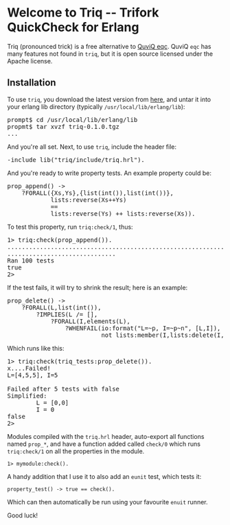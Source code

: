 
# Welcome to Triq -- Trifork QuickCheck for Erlang

Triq (pronounced trick) is a free alternative to [QuviQ eqc](http://www.quviq.com/). QuviQ `eqc` has many features not found in `triq`, but it is open source licensed under the Apache license.

## Installation

To use `triq`, you download the latest version from [here](http://github.com/krestenkrab/triq/downloads), and untar it into your erlang lib directory (typically `/usr/local/lib/erlang/lib`):

<pre>prompt$ cd /usr/local/lib/erlang/lib
propmt$ tar xvzf triq-0.1.0.tgz
...</pre>

And you're all set.  Next, to use `triq`, include the header file:

<pre>-include_lib("triq/include/triq.hrl").</pre>

And you're ready to write property tests.  An example property could be:

<pre>prop_append() ->
    ?FORALL({Xs,Ys},{list(int()),list(int())},
            lists:reverse(Xs++Ys)
            == 
            lists:reverse(Ys) ++ lists:reverse(Xs)).</pre>

To test this property, run `triq:check/1`, thus:

<pre>1> triq:check(prop_append()).
......................................................................
..............................
Ran 100 tests
true
2> </pre>

If the test fails, it will try to shrink the result; here is an example:

<pre>prop_delete() ->
    ?FORALL(L,list(int()), 
        ?IMPLIES(L /= [],
            ?FORALL(I,elements(L), 
                ?WHENFAIL(io:format("L=~p, I=~p~n", [L,I]),
                          not lists:member(I,lists:delete(I,L)))))).
</pre>

Which runs like this:
<pre>1> triq:check(triq_tests:prop_delete()).
x....Failed!
L=[4,5,5], I=5

Failed after 5 tests with false
Simplified:
        L = [0,0]
        I = 0
false
2> </pre>

Modules compiled with the `triq.hrl` header, auto-export all functions named `prop_*`, 
and have a function added called `check/0` which runs `triq:check/1` on all the properties in the module.

    1> mymodule:check().

A handy addition that I use it to also add an `eunit` test, which tests it:

    property_test() -> true == check().

Which can then automatically be run using your favourite `enuit` runner. 

Good luck!


